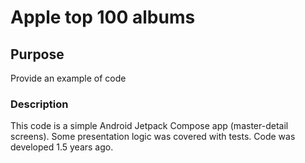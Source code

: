 # Apple top 100 albums

## Purpose
Provide an example of code

### Description
This code is a simple Android Jetpack Compose app (master-detail screens). 
Some presentation logic was covered with tests. Code was developed 1.5 years ago.